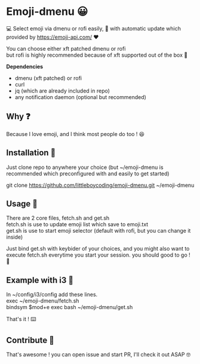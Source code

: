# Emoji-dmenu 😀
💻 Select emoji via dmenu or rofi easily, 🚧 with automatic update which provided by https://emoji-api.com/ ❤️

You can choose either xft patched dmenu or rofi  
but rofi is highly recommended because of xft supported out of the box 🤖  

**Dependencies**  
- dmenu (xft patched) or rofi  
- curl  
- jq (which are already included in repo)  
- any notification daemon (optional but recommended)  

## Why ❓
Because I love emoji, and I think most people do too ! 😆

## Installation 📁
Just clone repo to anywhere your choice (but ~/emoji-dmenu is recommended which preconfigured with and easily to get started)

git clone https://github.com/littleboycoding/emoji-dmenu.git ~/emoji-dmenu

## Usage 🧰  
There are 2 core files, fetch.sh and get.sh  
fetch.sh is use to update emoji list which save to emoji.txt  
get.sh is use to start emoji selector (default with rofi, but you can change it inside)
  
Just bind get.sh with keybider of your choices, and you might also want to execute fetch.sh everytime you start your session. you should good to go ! 🦸

## Example with i3 🧙
In ~/config/i3/config add these lines.  
exec ~/emoji-dmenu/fetch.sh  
bindsym $mod+e exec bash ~/emoji-dmenu/get.sh 

That's it ! ⌨️

## Contribute 🎁
That's awesome ! you can open issue and start PR, I'll check it out ASAP 🤓
